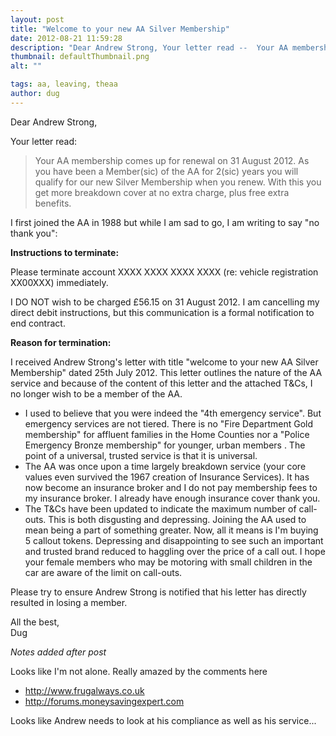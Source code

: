 ```yaml
---
layout: post
title: "Welcome to your new AA Silver Membership"
date: 2012-08-21 11:59:28
description: "Dear Andrew Strong, Your letter read --  Your AA membership comes up for renewal on 31 August 2012. As you have been a Member(sic) of the AA for 2(sic) years you will qualify for our new Silver Membership when you renew&#8230;."
thumbnail: defaultThumbnail.png
alt: ""

tags: aa, leaving, theaa
author: dug
---
```


<p>Dear Andrew Strong,</p>

<p>Your letter read:</p>

<blockquote><p>Your AA membership comes up for renewal on 31 August 2012. As you have been a Member(sic) of the AA for 2(sic) years you will qualify for our new Silver Membership when you renew. With this you get more breakdown cover at no extra charge, plus free extra benefits.</p></blockquote>

<p>I first joined the AA in 1988 but while I am sad to go, I am writing to say "no thank you":</p>

<p><strong>Instructions to terminate:</strong></p>

<p>Please terminate account <span class="caps">XXXX XXXX XXXX XXXX </span>(re: vehicle registration <span class="caps">XX00XXX</span>) immediately.</p>

<p>I DO <span class="caps">NOT </span>wish to be charged £56.15 on 31 August 2012. I am cancelling my direct debit instructions, but this communication is a formal notification to end contract.</p>

<p><strong>Reason for termination:</strong></p>

<p>I received Andrew Strong's letter with title "welcome to your new AA Silver Membership" dated 25th July 2012. This letter outlines the nature of the AA service and because of the content of this letter and the attached <span class="caps">T&amp;C</span>s, I no longer wish to be a member of the <span class="caps">AA.</span></p>


<ul>
<li>I used to believe that you were indeed the "4th emergency service". But emergency services are not tiered. There is no "Fire Department Gold membership" for affluent families in the Home Counties nor a "Police Emergency Bronze membership" for younger, urban members . The point of a universal, trusted service is that it is universal.</li>
<li>The AA was once upon a time largely breakdown service (your core values even survived the 1967 creation of Insurance Services). It has now become an insurance broker and I do not pay membership fees to my insurance broker. I already have enough insurance cover thank you.</li>
<li>The <span class="caps">T&amp;C</span>s have been updated to indicate the maximum number of call-outs. This is both disgusting and depressing. Joining the AA used to mean being a part of something greater. Now, all it means is I'm buying 5 callout tokens. Depressing and disappointing to see such an important and trusted brand reduced to haggling over the price of a call out. I hope your female members who may be motoring with small children in the car are aware of the limit on call-outs.</li>
</ul>

<p>Please try to ensure Andrew Strong is notified that his letter has directly resulted in losing a member.</p>

<p>All the best,<br />
Dug</p>


<p><em>Notes added after post</em></p>

<p>Looks like I'm not alone. Really amazed by the comments here</p>

<ul>
<li><a href="http://www.frugalways.co.uk/life.php/andrew-strong-chief-executive-of-the-aa">http://www.frugalways.co.uk</a></li>
<li><a href="http://forums.moneysavingexpert.com/showthread.php?p=47115785">http://forums.moneysavingexpert.com</a></li>
</ul>

<p>Looks like Andrew needs to look at his compliance as well as his service...</p>
